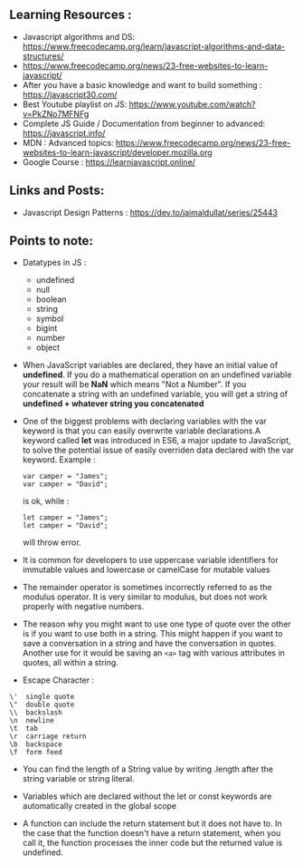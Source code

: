 ## Learning Resources : 
- Javascript algorithms and DS:
  https://www.freecodecamp.org/learn/javascript-algorithms-and-data-structures/
- https://www.freecodecamp.org/news/23-free-websites-to-learn-javascript/
- After you have a basic knowledge and want to build something :
  https://javascript30.com/
- Best Youtube playlist on JS:
  https://www.youtube.com/watch?v=PkZNo7MFNFg
- Complete JS Guide / Documentation from beginner to advanced: 
  https://javascript.info/
- MDN : Advanced topics: 
  https://www.freecodecamp.org/news/23-free-websites-to-learn-javascript/developer.mozilla.org
- Google Course :
  https://learnjavascript.online/

## Links and Posts:
- Javascript Design Patterns :
  https://dev.to/jaimaldullat/series/25443

## Points to note: 

- Datatypes in JS :
  * undefined
  * null
  * boolean
  * string
  * symbol
  * bigint
  * number
  * object

- When JavaScript variables are declared, they have an initial value of **undefined**. 
  If you do a mathematical operation on an undefined variable your result will be **NaN** which means "Not a Number". 
  If you concatenate a string with an undefined variable, you will get a string of **undefined + whatever string you concatenated**

- One of the biggest problems with declaring variables with the var keyword is that you can easily overwrite variable declarations.A keyword called **let** was introduced in ES6, a major update to JavaScript,
  to solve the potential issue of easily overriden data declared with the var keyword. 
  Example : 
  ```
  var camper = "James";
  var camper = "David";
  ```
  is ok, while :
  ```
  let camper = "James";
  let camper = "David";
  ```
  will throw error.

-  It is common for developers to use uppercase variable identifiers for immutable values and lowercase or camelCase for mutable values

- The remainder operator is sometimes incorrectly referred to as the modulus operator. It is very similar to modulus, but does not work properly with negative numbers.

- The reason why you might want to use one type of quote over the other is if you want to use both in a string. This might happen if you want to save a conversation in a string and have the conversation in quotes. Another use for it would be saving an ```<a>``` tag with various attributes in quotes, all within a string.

- Escape Character : 
```
\'  single quote
\"  double quote
\\  backslash
\n  newline
\t  tab
\r  carriage return
\b  backspace
\f  form feed
```

- You can find the length of a String value by writing .length after the string variable or string literal.

- Variables which are declared without the let or const keywords are automatically created in the global scope

- A function can include the return statement but it does not have to. In the case that the function doesn't have a return statement, when you call it, the function processes the inner code but the returned value is undefined.